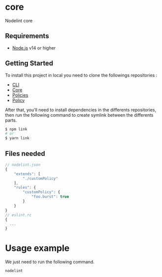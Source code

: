 # core
Nodelint core

## Requirements
- [Node.js](https://nodejs.org/en/) v14 or higher

## Getting Started

To install this project in local you need to clone the followings repositories :

- [CLI](https://github.com/Nodelint/CLI)
- [Core](https://github.com/Nodelint/core)
- [Policies](https://github.com/Nodelint/policies)
- [Policy](https://github.com/Nodelint/policy)

After that, you'll need to install dependencies in the differents repositories, then run the following command to create symlink between the differents parts.

```bash
$ npm link
# or
$ yarn link
```

## Files needed
```js
// nodelint.json
{
    "extends": [
        "./customPolicy"
    ],
    "rules": {
        "customPolicy": {
            "foo.burst": true
        }
    }
}
// eslint.rc
{
  ...
}
```

# Usage example

We just need to run the following command.

```bash
nodelint
```